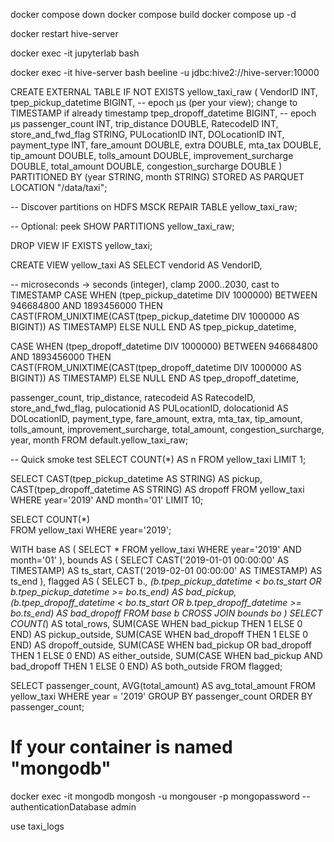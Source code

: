 docker compose down
docker compose build
docker compose up -d


docker restart hive-server

docker exec -it jupyterlab bash

docker exec -it hive-server bash
beeline -u jdbc:hive2://hive-server:10000

CREATE EXTERNAL TABLE IF NOT EXISTS yellow_taxi_raw (
  VendorID                 INT,
  tpep_pickup_datetime     BIGINT,     -- epoch µs (per your view); change to TIMESTAMP if already timestamp
  tpep_dropoff_datetime    BIGINT,     -- epoch µs
  passenger_count          INT,
  trip_distance            DOUBLE,
  RatecodeID               INT,
  store_and_fwd_flag       STRING,
  PULocationID             INT,
  DOLocationID             INT,
  payment_type             INT,
  fare_amount              DOUBLE,
  extra                    DOUBLE,
  mta_tax                  DOUBLE,
  tip_amount               DOUBLE,
  tolls_amount             DOUBLE,
  improvement_surcharge    DOUBLE,
  total_amount             DOUBLE,
  congestion_surcharge     DOUBLE
)
PARTITIONED BY (year STRING, month STRING)
STORED AS PARQUET
LOCATION "/data/taxi";

-- Discover partitions on HDFS
MSCK REPAIR TABLE yellow_taxi_raw;

-- Optional: peek
SHOW PARTITIONS yellow_taxi_raw;

<!-- -- Create the view exactly as you want
DROP VIEW IF EXISTS yellow_taxi;
CREATE VIEW yellow_taxi AS
SELECT
  VendorID,
  CAST(from_unixtime(CAST(tpep_pickup_datetime  / 1000000 AS BIGINT)) AS TIMESTAMP) AS tpep_pickup_datetime,
  CAST(from_unixtime(CAST(tpep_dropoff_datetime / 1000000 AS BIGINT)) AS TIMESTAMP) AS tpep_dropoff_datetime,
  passenger_count,
  trip_distance,
  RatecodeID,
  store_and_fwd_flag,
  PULocationID,
  DOLocationID,
  payment_type,
  fare_amount,
  extra,
  mta_tax,
  tip_amount,
  tolls_amount,
  improvement_surcharge,
  total_amount,
  congestion_surcharge,
  year,
  month
FROM yellow_taxi_raw;

DROP VIEW IF EXISTS yellow_taxi; -->

<!-- CREATE VIEW yellow_taxi AS
SELECT
  VendorID,
  -- microseconds → seconds via integer division (no floating point)
  FROM_UNIXTIME( CAST(tpep_pickup_datetime  DIV 1000000 AS BIGINT) ) AS tpep_pickup_datetime,
  FROM_UNIXTIME( CAST(tpep_dropoff_datetime DIV 1000000 AS BIGINT) ) AS tpep_dropoff_datetime,
  passenger_count,
  trip_distance,
  RatecodeID,
  store_and_fwd_flag,
  PULocationID,
  DOLocationID,
  payment_type,
  fare_amount,
  extra,
  mta_tax,
  tip_amount,
  tolls_amount,
  improvement_surcharge,
  total_amount,
  congestion_surcharge,
  year,
  month
FROM default.yellow_taxi_raw; -->

DROP VIEW IF EXISTS yellow_taxi;

CREATE VIEW yellow_taxi AS
SELECT
  vendorid AS VendorID,

  -- microseconds -> seconds (integer), clamp 2000..2030, cast to TIMESTAMP
  CASE
    WHEN (tpep_pickup_datetime  DIV 1000000) BETWEEN 946684800 AND 1893456000
      THEN CAST(FROM_UNIXTIME(CAST(tpep_pickup_datetime  DIV 1000000 AS BIGINT)) AS TIMESTAMP)
    ELSE NULL
  END AS tpep_pickup_datetime,

  CASE
    WHEN (tpep_dropoff_datetime DIV 1000000) BETWEEN 946684800 AND 1893456000
      THEN CAST(FROM_UNIXTIME(CAST(tpep_dropoff_datetime DIV 1000000 AS BIGINT)) AS TIMESTAMP)
    ELSE NULL
  END AS tpep_dropoff_datetime,

  passenger_count,
  trip_distance,
  ratecodeid      AS RatecodeID,
  store_and_fwd_flag,
  pulocationid    AS PULocationID,
  dolocationid    AS DOLocationID,
  payment_type,
  fare_amount,
  extra,
  mta_tax,
  tip_amount,
  tolls_amount,
  improvement_surcharge,
  total_amount,
  congestion_surcharge,
  year, month
FROM default.yellow_taxi_raw;


-- Quick smoke test
SELECT COUNT(*) AS n FROM yellow_taxi LIMIT 1;

SELECT
  CAST(tpep_pickup_datetime  AS STRING) AS pickup,
  CAST(tpep_dropoff_datetime AS STRING) AS dropoff
FROM yellow_taxi
WHERE year='2019' AND month='01'
LIMIT 10;

SELECT COUNT(*)   
FROM yellow_taxi
WHERE year='2019';

WITH base AS (
  SELECT *
  FROM yellow_taxi
  WHERE year='2019' AND month='01'
),
bounds AS (
  SELECT
    CAST('2019-01-01 00:00:00' AS TIMESTAMP) AS ts_start,
    CAST('2019-02-01 00:00:00' AS TIMESTAMP) AS ts_end
),
flagged AS (
  SELECT
    b.*,
    (b.tpep_pickup_datetime  < bo.ts_start OR b.tpep_pickup_datetime  >= bo.ts_end) AS bad_pickup,
    (b.tpep_dropoff_datetime < bo.ts_start OR b.tpep_dropoff_datetime >= bo.ts_end) AS bad_dropoff
  FROM base b CROSS JOIN bounds bo
)
SELECT
  COUNT(*)                                                   AS total_rows,
  SUM(CASE WHEN bad_pickup THEN 1 ELSE 0 END)               AS pickup_outside,
  SUM(CASE WHEN bad_dropoff THEN 1 ELSE 0 END)              AS dropoff_outside,
  SUM(CASE WHEN bad_pickup OR bad_dropoff THEN 1 ELSE 0 END) AS either_outside,
  SUM(CASE WHEN bad_pickup AND bad_dropoff THEN 1 ELSE 0 END) AS both_outside
FROM flagged;

SELECT passenger_count, AVG(total_amount) AS avg_total_amount
FROM yellow_taxi
WHERE year = '2019'
GROUP BY passenger_count
ORDER BY passenger_count;




# If your container is named "mongodb"
docker exec -it mongodb mongosh -u mongouser -p mongopassword --authenticationDatabase admin

use taxi_logs


